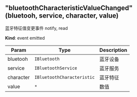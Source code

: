 <a name="module_miot/Bluetooth--module.exports..BluetoothEvent.event_bluetoothCharacteristicValueChanged"></a>

## "bluetoothCharacteristicValueChanged" (bluetooh, service, character, value)
蓝牙特征值变更事件
notify, read

**Kind**: event emitted  

| Param | Type | Description |
| --- | --- | --- |
| bluetooh | <code>IBluetooth</code> | 蓝牙设备 |
| service | <code>IBluetoothService</code> | 蓝牙服务 |
| character | <code>IBluetoothCharacteristic</code> | 蓝牙特征 |
| value | <code>\*</code> | 数值 |

